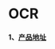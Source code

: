 # OCR

#### 1、[产品地址](https://market.aliyun.com/products/57124001/cmapi031138.html?spm=5176.21213303.J_6704733920.7.4a4553c9cErLjg&scm=20140722.S_market%40%40API%E5%B8%82%E5%9C%BA%40%40cmapi031138._.ID_market%40%40API%E5%B8%82%E5%9C%BA%40%40cmapi031138-RL_%E8%BA%AB%E4%BB%BD%E8%AF%81%E8%AF%86%E5%88%AB-LOC_main-OR_ser-V_2-P0_0#sku=yuncode2513800001)